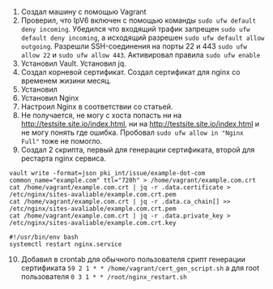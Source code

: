 1. Создал машину с помощью Vagrant
2. Проверил, что IpV6 включен с помощью команды `sudo ufw default deny incoming`. Убедился что входящий трафик запрещен `sudo ufw default deny incoming`, а исходящий разрешен `sudo ufw default allow outgoing`. Разрешли SSH-соединения на порты 22 и 443 `sudo ufw allow 22` и `sudo ufw allow 443`. Активировал правила `sudo ufw enable`
3. Установил Vault. Установил jq. 
4. Создал корневой сертификат. Создал сертификат для nginx со временем жизини месяц. 
5. Установил
6. Установил Nginx
7. Настроил Nginx в соответствии со статьей. 
8. Не получается, не могу с хоста попасть ни на http://testsite.site.io/index.html, ни на http://testsite.site.io/index.html и не могу понять где ошибка. Пробовал `sudo ufw allow in "Nginx Full"` тоже не помогло.
9. Создал 2 скрипта, первый для генерации сертификата, второй для рестарта nginx сервиса.
```#!/usr/bin/env bash
vault write -format=json pki_int/issue/example-dot-com common_name="example.com" ttl="720h" > /home/vagrant/example.com.crt
cat /home/vagrant/example.com.crt | jq -r .data.certificate > /etc/nginx/sites-avaliable/example.com.crt.pem
cat /home/vagrant/example.com.crt | jq -r .data.ca_chain[] >> /etc/nginx/sites-avaliable/example.com.crt.pem
cat /home/vagrant/example.com.crt | jq -r .data.private_key > /etc/nginx/sites-avaliable/example.com.crt.key
```
```
#!/usr/bin/env bash
systemctl restart nginx.service
```
10. Добавил в crontab для обычного пользователя срипт генерации сертификата `59 2 1 * * /home/vagrant/cert_gen_script.sh` а для root пользователя `0 3 1 * * /root/nginx_restart.sh`